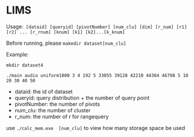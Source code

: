 # LIMS

Usage:` [dataid] [queryid] [pivotNumber] [num_clu] [dim] [r_num] [r1] [r2] ... [r_rnum] [knum] [k1] [k2]...[k_knum]`

Before running, please `makedir dataset[num_clu]`

Example:

 `mkdir dataset4 `

  `./main audio uniform1000 3 4 192 5 33055 39128 42210 44364 46798 5 10 20 30 40 50  `

- dataid: the id of dataset
- queryid: query distribution + the number of query point
- pivotNumber: the number of pivots
- num_clu: the number of cluster
- r_num: the number of r for rangequery

use `./calc_mem.exe  [num_clu]` to view how many storage space be used
